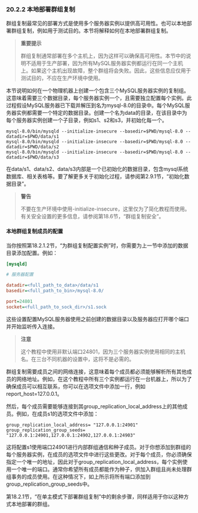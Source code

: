 ### 20.2.2 本地部署群组复制

群组复制最常见的部署方式是使用多个服务器实例以提供高可用性。也可以本地部署群组复制，例如用于测试目的。本节将解释如何在本地部署群组复制。

> **重要提示**  
>
> 群组复制通常部署在多个主机上，因为这样可以确保高可用性。本节中的说明不适用于生产部署，因为所有MySQL服务器实例都运行在同一个主机上。如果这个主机出现故障，整个群组将会失败。因此，这些信息应仅用于测试目的，不应在生产环境中使用。

本节说明如何在一个物理机器上创建一个包含三个MySQL服务器实例的复制组。这意味着需要三个数据目录，每个服务器实例一个，且需要独立配置每个实例。此过程假设MySQL服务器已下载并解压到名为mysql-8.0的目录中。每个MySQL服务器实例都需要一个特定的数据目录。创建一个名为data的目录，在该目录中为每个服务器实例创建一个子目录，例如s1、s2和s3，并初始化每一个。

```mysql
mysql-8.0/bin/mysqld --initialize-insecure --basedir=$PWD/mysql-8.0 --datadir=$PWD/data/s1
mysql-8.0/bin/mysqld --initialize-insecure --basedir=$PWD/mysql-8.0 --datadir=$PWD/data/s2
mysql-8.0/bin/mysqld --initialize-insecure --basedir=$PWD/mysql-8.0 --datadir=$PWD/data/s3
```




在data/s1、data/s2、data/s3内部是一个已初始化的数据目录，包含mysql系统数据库、相关表格等。要了解更多关于初始化过程，请参阅第2.9.1节，“初始化数据目录”。

> **警告**  
>
> 不要在生产环境中使用-initialize-insecure，这里仅为了简化教程而使用。有关安全设置的更多信息，请参阅第18.6节，“群组复制安全”。

#### 本地群组复制成员的配置

当你按照第18.2.1.2节，“为群组复制配置实例”时，你需要为上一节中添加的数据目录添加配置。例如：

```ini
[mysqld]

# 服务器配置

datadir=<full_path_to_data>/data/s1
basedir=<full_path_to_bin>/mysql-8.0/

port=24801
socket=<full_path_to_sock_dir>/s1.sock
```




这些设置配置MySQL服务器使用之前创建的数据目录以及服务器应打开哪个端口并开始监听传入连接。

> **注意**  
>
> 这个教程中使用非默认端口24801，因为三个服务器实例使用相同的主机名。在三台不同机器的设置中，这将不是必需的。

群组复制需要成员之间的网络连接，这意味着每个成员都必须能够解析所有其他成员的网络地址。例如，在这个教程中所有三个实例都运行在一台机器上，所以为了确保成员可以相互联系，你可以在选项文件中添加一行，例如report_host=127.0.0.1。

然后，每个成员需要能够连接到其group_replication_local_address上的其他成员。例如，在成员s1的选项文件中添加：

```
group_replication_local_address= "127.0.0.1:24901"
group_replication_group_seeds= "127.0.0.1:24901,127.0.0.1:24902,127.0.0.1:24903"
```




这将配置s1使用端口24901进行内部群组通信和种子成员。对于你想添加到群组的每个服务器实例，在成员的选项文件中进行这些更改。对于每个成员，你必须确保指定一个唯一的地址，因此对于group_replication_local_address，每个实例使用一个唯一的端口。通常你希望所有成员都能作为种子，供加入群组且尚未处理群组事务的成员使用。在这种情况下，如上所示将所有端口添加到group_replication_group_seeds中。

第18.2.1节，“在单主模式下部署群组复制”中的剩余步骤，同样适用于你以这种方式本地部署的群组。